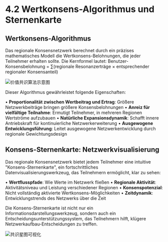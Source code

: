 # 4.2 Wertkonsens-Algorithmus und Sternenkarte

## Wertkonsens-Algorithmus

Das regionale Konsensnetzwerk berechnet durch ein präzises mathematisches Modell die Wertkonsens-Belohnungen, die jeder Teilnehmer erhalten sollte. Die Kernformel lautet: Benutzer-Konsensbelohnung = ∑(regionale Resonanzerträge × entsprechender regionaler Konsensanteil)

![价值共识算法示意图](/images/图8.svg)

Dieser Algorithmus gewährleistet folgende Eigenschaften:

• **Proportionalität zwischen Wertbeitrag und Ertrag**: Größere Netzwerkbeiträge bringen größere Konsensbelohnungen
• **Anreiz für vielfältige Teilnahme**: Ermutigt Teilnehmer, in mehreren Regionen Wertströme aufzubauen
• **Natürliche Expansionsdynamik**: Schafft innere Antriebskraft für kontinuierliche Netzwerkerweiterung
• **Ausgewogene Entwicklungsführung**: Leitet ausgewogene Netzwerkentwicklung durch regionale Gewichtungsdesign

## Konsens-Sternenkarte: Netzwerkvisualisierung

Das regionale Konsensnetzwerk bietet jedem Teilnehmer eine intuitive "Konsens-Sternenkarte", ein fortschrittliches Datenvisualisierungswerkzeug, das Teilnehmern ermöglicht, klar zu sehen:

• **Wertflusspfade**: Wie Werte im Netzwerk fließen
• **Regionale Aktivität**: Aktivitätsniveau und Leistung verschiedener Regionen
• **Konsenspotenzial**: Nicht vollständig aktivierte Wertkonsens-Möglichkeiten
• **Zeitdynamik**: Entwicklungstrends des Netzwerks über die Zeit

Die Konsens-Sternenkarte ist nicht nur ein Informationsdarstellungswerkzeug, sondern auch ein Entscheidungsunterstützungssystem, das Teilnehmern hilft, klügere Netzwerkaufbau-Entscheidungen zu treffen.

![共识星图可视化](/images/图9.svg)